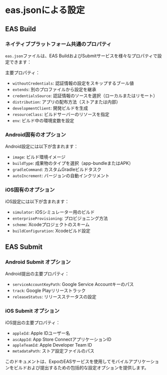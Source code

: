 # eas.jsonによる設定

## EAS Build

### ネイティブプラットフォーム共通のプロパティ

`eas.json`ファイルは、EAS BuildおよびSubmitサービスを様々なプロパティで設定できます：

主要プロパティ：
- `withoutCredentials`: 認証情報の設定をスキップするブール値
- `extends`: 別のプロファイルから設定を継承
- `credentialsSource`: 認証情報のソースを選択（ローカルまたはリモート）
- `distribution`: アプリの配布方法（ストアまたは内部）
- `developmentClient`: 開発ビルドを生成
- `resourceClass`: ビルドサーバーのリソースを指定
- `env`: ビルド中の環境変数を設定

### Android固有のオプション

Android設定には以下が含まれます：
- `image`: ビルド環境イメージ
- `buildType`: 成果物のタイプを選択（app-bundleまたはAPK）
- `gradleCommand`: カスタムGradleビルドタスク
- `autoIncrement`: バージョンの自動インクリメント

### iOS固有のオプション

iOS設定には以下が含まれます：
- `simulator`: iOSシミュレーター用のビルド
- `enterpriseProvisioning`: プロビジョニング方法
- `scheme`: Xcodeプロジェクトのスキーム
- `buildConfiguration`: Xcodeビルド設定

## EAS Submit

### Android Submit オプション

Android提出の主要プロパティ：
- `serviceAccountKeyPath`: Google Service Accountキーのパス
- `track`: Google Playリリーストラック
- `releaseStatus`: リリースステータスの設定

### iOS Submit オプション

iOS提出の主要プロパティ：
- `appleId`: Apple IDユーザー名
- `ascAppId`: App Store ConnectアプリケーションID
- `appleTeamId`: Apple Developer Team ID
- `metadataPath`: ストア設定ファイルのパス

このドキュメントは、ExpoのEASサービスを使用してモバイルアプリケーションをビルドおよび提出するための包括的な設定オプションを提供します。
